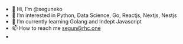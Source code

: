 - 👋 Hi, I’m @seguneko
- 👀 I’m interested in Python, Data Science, Go, Reactjs, Nextjs, Nestjs
- 🌱 I’m currently learning Golang and Indept Javascript
- 📫 How to reach me segun@rhc.one
- 

<!---
seguneko/seguneko is a ✨ special ✨ repository because its `README.md` (this file) appears on your GitHub profile.
You can click the Preview link to take a look at your changes.
--->
